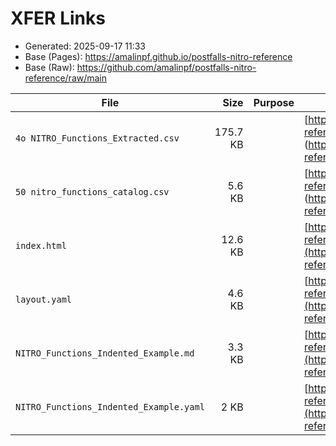 # XFER Links

- Generated: 2025-09-17 11:33
- Base (Pages): https://amalinpf.github.io/postfalls-nitro-reference
- Base (Raw): https://github.com/amalinpf/postfalls-nitro-reference/raw/main

| File | Size | Purpose | Pages URL | Raw URL |
|---|---:|---|---|---|
| `4o NITRO_Functions_Extracted.csv` | 175.7 KB |  | [https://amalinpf.github.io/postfalls-nitro-reference/xfer/4o NITRO_Functions_Extracted.csv](https://amalinpf.github.io/postfalls-nitro-reference/xfer/4o NITRO_Functions_Extracted.csv) | [https://github.com/amalinpf/postfalls-nitro-reference/raw/main/xfer/4o NITRO_Functions_Extracted.csv](https://github.com/amalinpf/postfalls-nitro-reference/raw/main/xfer/4o NITRO_Functions_Extracted.csv) |
| `50 nitro_functions_catalog.csv` | 5.6 KB |  | [https://amalinpf.github.io/postfalls-nitro-reference/xfer/50 nitro_functions_catalog.csv](https://amalinpf.github.io/postfalls-nitro-reference/xfer/50 nitro_functions_catalog.csv) | [https://github.com/amalinpf/postfalls-nitro-reference/raw/main/xfer/50 nitro_functions_catalog.csv](https://github.com/amalinpf/postfalls-nitro-reference/raw/main/xfer/50 nitro_functions_catalog.csv) |
| `index.html` | 12.6 KB |  | [https://amalinpf.github.io/postfalls-nitro-reference/xfer/index.html](https://amalinpf.github.io/postfalls-nitro-reference/xfer/index.html) | [https://github.com/amalinpf/postfalls-nitro-reference/raw/main/xfer/index.html](https://github.com/amalinpf/postfalls-nitro-reference/raw/main/xfer/index.html) |
| `layout.yaml` | 4.6 KB |  | [https://amalinpf.github.io/postfalls-nitro-reference/xfer/layout.yaml](https://amalinpf.github.io/postfalls-nitro-reference/xfer/layout.yaml) | [https://github.com/amalinpf/postfalls-nitro-reference/raw/main/xfer/layout.yaml](https://github.com/amalinpf/postfalls-nitro-reference/raw/main/xfer/layout.yaml) |
| `NITRO_Functions_Indented_Example.md` | 3.3 KB |  | [https://amalinpf.github.io/postfalls-nitro-reference/xfer/NITRO_Functions_Indented_Example.md](https://amalinpf.github.io/postfalls-nitro-reference/xfer/NITRO_Functions_Indented_Example.md) | [https://github.com/amalinpf/postfalls-nitro-reference/raw/main/xfer/NITRO_Functions_Indented_Example.md](https://github.com/amalinpf/postfalls-nitro-reference/raw/main/xfer/NITRO_Functions_Indented_Example.md) |
| `NITRO_Functions_Indented_Example.yaml` | 2 KB |  | [https://amalinpf.github.io/postfalls-nitro-reference/xfer/NITRO_Functions_Indented_Example.yaml](https://amalinpf.github.io/postfalls-nitro-reference/xfer/NITRO_Functions_Indented_Example.yaml) | [https://github.com/amalinpf/postfalls-nitro-reference/raw/main/xfer/NITRO_Functions_Indented_Example.yaml](https://github.com/amalinpf/postfalls-nitro-reference/raw/main/xfer/NITRO_Functions_Indented_Example.yaml) |
